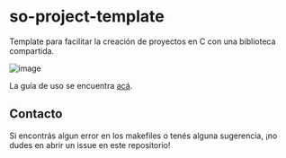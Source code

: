 # so-project-template
Template para facilitar la creación de proyectos en C con una biblioteca
compartida.

![image](https://user-images.githubusercontent.com/39303639/157972563-1ae5c547-6b07-4630-bf58-288d5dfff552.png)

La guía de uso se encuentra
[acá](https://raniagus.github.io/so-project-template-guide/).

## Contacto

Si encontrás algun error en los makefiles o tenés alguna sugerencia, ¡no dudes
en abrir un issue en este repositorio!
